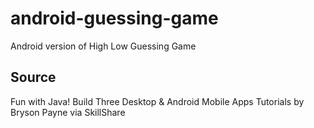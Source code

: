 # android-guessing-game
 Android version of High Low Guessing Game

## Source
Fun with Java! Build Three Desktop & Android Mobile Apps
Tutorials by Bryson Payne via SkillShare
